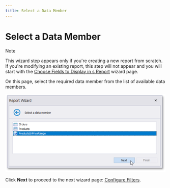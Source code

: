 ```yaml
---
title: Select a Data Member
---
```

# Select a Data Member
> [!NOTE]
> This wizard step appears only if you're creating a new report from scratch. If you're modifying an existing report, this step will not appear and you will start with the [Choose Fields to Display in s Report](../choose-fields-to-display-in-a-report.md) wizard page.

On this page, select the required data member from the list of available data members.

![eurd-win-report-wizard_ef_selectdatamember](../../../../../../../images/eurd-win-report-wizard_ef_selectdatamember.png)

Click **Next** to proceed to the next wizard page: [Configure Filters](configure-filters.md).